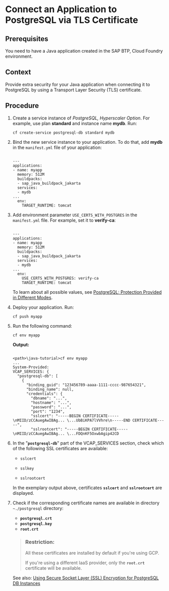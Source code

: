 <!-- loioa04a06d65a164153919ca202d2a57e34 -->

# Connect an Application to PostgreSQL via TLS Certificate



<a name="loioa04a06d65a164153919ca202d2a57e34__prereq_nb1_dps_dgc"/>

## Prerequisites

You need to have a Java application created in the SAP BTP, Cloud Foundry environment.



## Context

Provide extra security for your Java application when connecting it to PostgreSQL by using a Transport Layer Security \(TLS\) certificate.



## Procedure

1.  Create a service instance of *PostgreSQL, Hyperscaler Option*. For example, use plan **standard** and instance name **mydb**. Run:

    ```
    cf create-service postgresql-db standard mydb
    ```

2.  Bind the new service instance to your application. To do that, add **mydb** in the `manifest.yml` file of your application:

    ```
    
    ---
    applications:
    - name: myapp
      memory: 512M 
      buildpacks:
      - sap_java_buildpack_jakarta
      services:
      - mydb
    ...
      env:
        TARGET_RUNTIME: tomcat
    ```

3.  Add environment parameter `USE_CERTS_WITH_POSTGRES` in the `manifest.yml` file. For example, set it to **verify-ca**:

    ```
    
    ---
    applications:
    - name: myapp
      memory: 512M 
      buildpacks:
      - sap_java_buildpack_jakarta
      services:
      - mydb
    ...
      env:
        USE_CERTS_WITH_POSTGRES: verify-ca
        TARGET_RUNTIME: tomcat
    ```

    To learn about all possible values, see [PostgreSQL: Protection Provided in Different Modes](https://www.postgresql.org/docs/17/libpq-ssl.html#LIBPQ-SSL-PROTECTION).

4.  Deploy your application. Run:

    ```
    cf push myapp
    ```

5.  Run the following command:

    ```
    cf env myapp
    ```

    **Output:**

    ```
    
    <path>\java-tutorial>cf env myapp
    ...
    System-Provided:
    VCAP_SERVICES: {
      "postgresql-db": [
        {
          "binding_guid": "123456789-aaaa-1111-cccc-987654321",
          "binding_name": null,
          "credentials": {
            "dbname": "...",
            "hostname": "...",
            "password": "...",
            "port": "1234",
            "sslcert": "-----BEGIN CERTIFICATE-----\nMIID/zCCAuegAwIBAg... \...UbBiKPA7lVVhre\n-----END CERTIFICATE-----",
            "sslrootcert": "-----BEGIN CERTIFICATE-----\nMIID/zCCAuegAwIBAg... \...FDQnKF5OxwbAgip42CD
    
    ```

6.  In the "**`postgresql-db`**" part of the VCAP\_SERVICES section, check which of the following SSL certificates are available:

    -   `sslcert`

    -   `sslkey`

    -   `sslrootcert`


    In the exemplary output above, certificates **`sslcert`** and **`sslrootcert`** are displayed.

7.  Check if the corresponding certificate names are available in directory `~./postgresql` directory:

    -   **`postgresql.crt`**
    -   **`postgresql.key`**
    -   **`root.crt`**

    > ### Restriction:  
    > All these certificates are installed by default if you're using GCP.
    > 
    > If you're using a different IaaS provider, only the **`root.crt`** certificate will be available.

    See also: [Using Secure Socket Layer \(SSL\) Encryption for PostgreSQL DB Instances](https://help.sap.com/docs/postgresql-on-sap-btp/postgresql-on-sap-btp-hyperscaler-option/using-secure-socket-layer-ssl-encryption-for-postgresql-db-instances)


